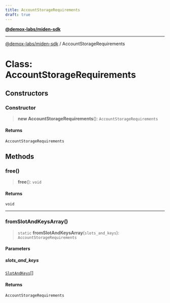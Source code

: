 ```yaml
---
title: AccountStorageRequirements
draft: true
---
```


[**@demox-labs/miden-sdk**](../index)

***

[@demox-labs/miden-sdk](../index) / AccountStorageRequirements

# Class: AccountStorageRequirements

## Constructors

### Constructor

> **new AccountStorageRequirements**(): `AccountStorageRequirements`

#### Returns

`AccountStorageRequirements`

## Methods

### free()

> **free**(): `void`

#### Returns

`void`

***

### fromSlotAndKeysArray()

> `static` **fromSlotAndKeysArray**(`slots_and_keys`): `AccountStorageRequirements`

#### Parameters

##### slots\_and\_keys

[`SlotAndKeys`](SlotAndKeys)[]

#### Returns

`AccountStorageRequirements`
